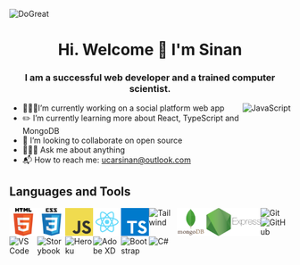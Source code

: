 ![DoGreat](https://user-images.githubusercontent.com/82370325/123555717-b6a8ba80-d787-11eb-93e1-abe9f9afb16a.png)

<h1 align="center"> Hi. Welcome 👋 I'm Sinan </h1>
<h3 align="center">I am a successful web developer and a trained computer scientist. </h3>

<img  alt="JavaScript"  src="https://assets.website-files.com/5e9aa66fd3886aa2b4ec01ca/5fd3903b41d20bd2244ec3fd_programminglanguagesstickers-p-1600.jpeg" align="right" height="150">

-  👨🏻‍💻I’m currently working on a social platform web app
- ✏️ I’m currently learning more about React, TypeScript and MongoDB
- 👀 I’m looking to collaborate on open source
- 🙋🏼‍♀️ Ask me about anything
- 📬 How to reach me: ucarsinan@outlook.com


## Languages and Tools

<img  alt="Programming"  src="https://raw.githubusercontent.com/github/explore/80688e429a7d4ef2fca1e82350fe8e3517d3494d/topics/html/html.png"  align="left"  width="50">
<img  alt="CSS3"  src="https://raw.githubusercontent.com/github/explore/80688e429a7d4ef2fca1e82350fe8e3517d3494d/topics/css/css.png"  align="left"  width="50">
<img  alt="JavaScript"  src="https://raw.githubusercontent.com/github/explore/80688e429a7d4ef2fca1e82350fe8e3517d3494d/topics/javascript/javascript.png"  align="left"  width="50">
<img  alt="React"  src="https://raw.githubusercontent.com/github/explore/80688e429a7d4ef2fca1e82350fe8e3517d3494d/topics/react/react.png"  align="left"  width="50">
<img  alt="TypeScript"  src="https://raw.githubusercontent.com/github/explore/80688e429a7d4ef2fca1e82350fe8e3517d3494d/topics/typescript/typescript.png"  align="left"  width="50">
<img  alt="Tailwind"  src="https://www.markusantonwolf.com/media/pages/blog/tailwind-css/265298487-1596675041/tailwind-css-logo.svg"  align="left"  width="50">
<img  alt="MongoSB"  src="https://raw.githubusercontent.com/devicons/devicon/master/icons/mongodb/mongodb-original-wordmark.svg"  align="left"  width="50">
<img  alt="Nodejs"  src="https://raw.githubusercontent.com/github/explore/80688e429a7d4ef2fca1e82350fe8e3517d3494d/topics/nodejs/nodejs.png"  align="left"  width="50">
<img  alt="ExpressJS"  src="https://raw.githubusercontent.com/github/explore/80688e429a7d4ef2fca1e82350fe8e3517d3494d/topics/express/express.png"  align="left"  width="50">
<img  alt="Git"  src="https://www.vectorlogo.zone/logos/git-scm/git-scm-icon.svg"  align="left"  width="50">
<img  alt="GitHub"  src="https://cdn.icon-icons.com/icons2/1826/PNG/512/4202098codedevelopergithublogo-115590_115711.png"  align="left"  width="50">
<img  alt="VS Code"  src="https://github.com/Subhampreet/Subhampreet/blob/master/logos/vs.png?raw=true"  align="left"  width="50">
<img  alt="Storybook"  src="https://pbs.twimg.com/profile_images/1100804485616566273/sOct-Txm_400x400.png"  align="left"  width="50">
<img  alt="Heroku"  src="https://www.vectorlogo.zone/logos/heroku/heroku-icon.svg"  align="left"  width="50">
<img  alt="Adobe XD"  src="https://cdn.worldvectorlogo.com/logos/adobe-xd.svg"  align="left"  width="50">
<img  alt="Bootstrap" src="https://cdn.worldvectorlogo.com/logos/bootstrap-4.svg"  align="left"  width="50">
<img  alt="C#" src="https://static.cdnlogo.com/logos/c/27/c.svg"  align="left"  width="50">
